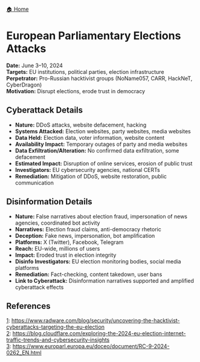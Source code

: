 <a href="{{ '/' | relative_url }}" class="home-button">🏠 Home</a>

# European Parliamentary Elections Attacks

**Date:** June 3–10, 2024  
**Targets:** EU institutions, political parties, election infrastructure  
**Perpetrator:** Pro-Russian hacktivist groups (NoName057, CARR, HackNeT, CyberDragon)  
**Motivation:** Disrupt elections, erode trust in democracy

## Cyberattack Details

- **Nature:** DDoS attacks, website defacement, hacking
- **Systems Attacked:** Election websites, party websites, media websites
- **Data Held:** Election data, voter information, website content
- **Availability Impact:** Temporary outages of party and media websites
- **Data Exfiltration/Alteration:** No confirmed data exfiltration, some defacement
- **Estimated Impact:** Disruption of online services, erosion of public trust
- **Investigators:** EU cybersecurity agencies, national CERTs
- **Remediation:** Mitigation of DDoS, website restoration, public communication

## Disinformation Details

- **Nature:** False narratives about election fraud, impersonation of news agencies, coordinated bot activity
- **Narratives:** Election fraud claims, anti-democracy rhetoric
- **Deception:** Fake news, impersonation, bot amplification
- **Platforms:** X (Twitter), Facebook, Telegram
- **Reach:** EU-wide, millions of users
- **Impact:** Eroded trust in election integrity
- **Disinfo Investigators:** EU election monitoring bodies, social media platforms
- **Remediation:** Fact-checking, content takedown, user bans
- **Link to Cyberattack:** Disinformation narratives supported and amplified cyberattack effects

## References

[1](https://www.radware.com/blog/security/uncovering-the-hacktivist-cyberattacks-targeting-the-eu-election): https://www.radware.com/blog/security/uncovering-the-hacktivist-cyberattacks-targeting-the-eu-election  
[2](https://blog.cloudflare.com/exploring-the-2024-eu-election-internet-traffic-trends-and-cybersecurity-insights): https://blog.cloudflare.com/exploring-the-2024-eu-election-internet-traffic-trends-and-cybersecurity-insights  
[3](https://www.europarl.europa.eu/doceo/document/RC-9-2024-0262_EN.html): https://www.europarl.europa.eu/doceo/document/RC-9-2024-0262_EN.html  
